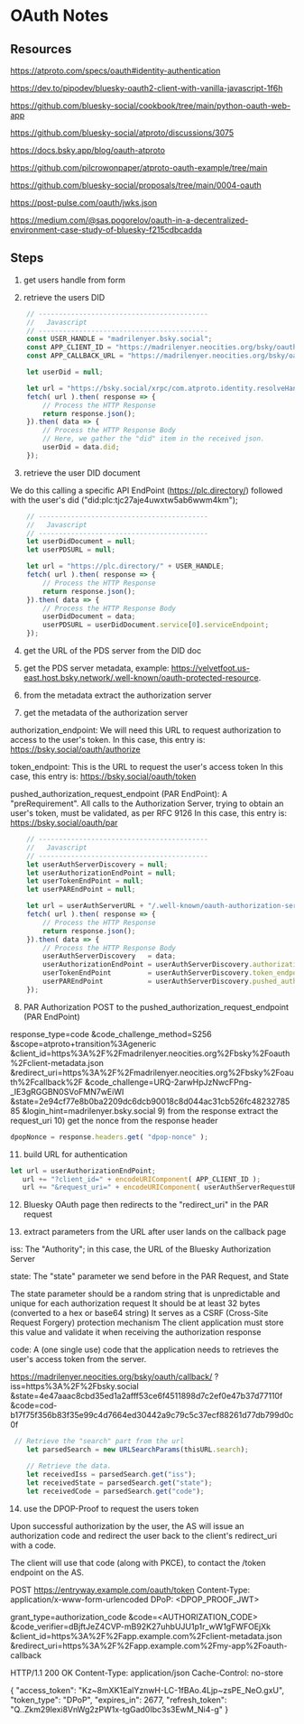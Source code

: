 # OAuth Notes

## Resources

<https://atproto.com/specs/oauth#identity-authentication>

<https://dev.to/pipodev/bluesky-oauth2-client-with-vanilla-javascript-1f6h>

<https://github.com/bluesky-social/cookbook/tree/main/python-oauth-web-app>

<https://github.com/bluesky-social/atproto/discussions/3075>

<https://docs.bsky.app/blog/oauth-atproto>

<https://github.com/pilcrowonpaper/atproto-oauth-example/tree/main>

<https://github.com/bluesky-social/proposals/tree/main/0004-oauth>

<https://post-pulse.com/oauth/jwks.json>

<https://medium.com/@sas.pogorelov/oauth-in-a-decentralized-environment-case-study-of-bluesky-f215cdbcadda>

## Steps

1) get users handle from form

2) retrieve the users DID

```javascript
    // ------------------------------------------
    //   Javascript
    // ------------------------------------------
    const USER_HANDLE = "madrilenyer.bsky.social";
    const APP_CLIENT_ID = "https://madrilenyer.neocities.org/bsky/oauth/client-metadata.json";
    const APP_CALLBACK_URL = "https://madrilenyer.neocities.org/bsky/oauth/callback/";

    let userDid = null;

    let url = "https://bsky.social/xrpc/com.atproto.identity.resolveHandle?handle=" + USER_HANDLE;
    fetch( url ).then( response => {
        // Process the HTTP Response
        return response.json();
    }).then( data => {
        // Process the HTTP Response Body
        // Here, we gather the "did" item in the received json.
        userDid = data.did;
    });
```

3) retrieve the user DID document

We do this calling a specific API EndPoint (<https://plc.directory/>) followed with the user's did ("did:plc:tjc27aje4uwxtw5ab6wwm4km");

```javascript
    // ------------------------------------------
    //   Javascript
    // ------------------------------------------
    let userDidDocument = null;
    let userPDSURL = null;

    let url = "https://plc.directory/" + USER_HANDLE;
    fetch( url ).then( response => {
        // Process the HTTP Response
        return response.json();
    }).then( data => {
        // Process the HTTP Response Body
        userDidDocument = data;
        userPDSURL = userDidDocument.service[0].serviceEndpoint;
    });
```

4) get the URL of the PDS server from the DID doc

5) get the PDS server metadata, example:  <https://velvetfoot.us-east.host.bsky.network/.well-known/oauth-protected-resource>.

6) from the metadata extract the authorization server

7) get the metadata of the authorization server

authorization_endpoint: We will need this URL to request authorization to access to the user's token. In this case, this entry is: <https://bsky.social/oauth/authorize>

token_endpoint: This is the URL to request the user's access token In this case, this entry is: <https://bsky.social/oauth/token>

pushed_authorization_request_endpoint (PAR EndPoint): A "preRequirement". All calls to the Authorization Server, trying to obtain an user's token, must be validated, as per RFC 9126 In this
case, this entry is: <https://bsky.social/oauth/par>

```javascript
    // ------------------------------------------
    //   Javascript
    // ------------------------------------------
    let userAuthServerDiscovery = null;
    let userAuthorizationEndPoint = null;
    let userTokenEndPoint = null;
    let userPAREndPoint = null;

    let url = userAuthServerURL + "/.well-known/oauth-authorization-server";
    fetch( url ).then( response => {
        // Process the HTTP Response
        return response.json();
    }).then( data => {
        // Process the HTTP Response Body
        userAuthServerDiscovery   = data;
        userAuthorizationEndPoint = userAuthServerDiscovery.authorization_endpoint;
        userTokenEndPoint         = userAuthServerDiscovery.token_endpoint;
        userPAREndPoint           = userAuthServerDiscovery.pushed_authorization_request_endpoint;
    });
```

8) PAR Authorization POST to the pushed_authorization_request_endpoint (PAR EndPoint)

  response_type=code
    &code_challenge_method=S256
    &scope=atproto+transition%3Ageneric
    &client_id=https%3A%2F%2Fmadrilenyer.neocities.org%2Fbsky%2Foauth%2Fclient-metadata.json
    &redirect_uri=https%3A%2F%2Fmadrilenyer.neocities.org%2Fbsky%2Foauth%2Fcallback%2F
    &code_challenge=URQ-2arwHpJzNwcFPng-_IE3gRGGBN0SVoFMN7wEiWI
    &state=2e94cf77e8b0ba2209dc6dcb90018c8d044ac31cb526fc4823278585
    &login_hint=madrilenyer.bsky.social
9) from the response extract the request_uri
10) get the nonce from the response header
```javascript
dpopNonce = response.headers.get( "dpop-nonce" );
```

11) build URL for authentication

```javascript
let url = userAuthorizationEndPoint;
   url += "?client_id=" + encodeURIComponent( APP_CLIENT_ID );
   url += "&request_uri=" + encodeURIComponent( userAuthServerRequestURI );
```

12) Bluesky OAuth page then redirects to the "redirect_uri" in the PAR request

13) extract parameters from the URL after user lands on the callback page

iss: The "Authority"; in this case, the URL of the Bluesky Authorization Server

state: The "state" parameter we send before in the PAR Request, and
State

The state parameter should be a random string that is unpredictable and unique for each authorization request
It should be at least 32 bytes (converted to a hex or base64 string)
It serves as a CSRF (Cross-Site Request Forgery) protection mechanism
The client application must store this value and validate it when receiving the authorization response

code: A (one single use) code that the application needs to retrieves the user's access token from the server.

<https://madrilenyer.neocities.org/bsky/oauth/callback/>
    ?iss=https%3A%2F%2Fbsky.social
    &state=4e47aaac8cbd35ed1a2afff53ce6f4511898d7c2ef0e47b37d77110f
    &code=cod-b17f75f356b83f35e99c4d7664ed30442a9c79c5c37ecf88261d77db799d0c0f

```javascript
 // Retrieve the "search" part from the url
    let parsedSearch = new URLSearchParams(thisURL.search);

    // Retrieve the data.
    let receivedIss = parsedSearch.get("iss");
    let receivedState = parsedSearch.get("state");
    let receivedCode = parsedSearch.get("code");
```

14) use the DPOP-Proof to request the users token


Upon successful authorization by the user, the AS will issue an authorization code and redirect the user back to the client's redirect_uri with a code.

The client will use that code (along with PKCE), to contact the /token endpoint on the AS.

POST https://entryway.example.com/oauth/token
Content-Type: application/x-www-form-urlencoded
DPoP: <DPOP_PROOF_JWT>

grant_type=authorization_code
&code=<AUTHORIZATION_CODE>
&code_verifier=dBjftJeZ4CVP-mB92K27uhbUJU1p1r_wW1gFWFOEjXk
&client_id=https%3A%2F%2Fapp.example.com%2Fclient-metadata.json
&redirect_uri=https%3A%2F%2Fapp.example.com%2Fmy-app%2Foauth-callback

HTTP/1.1 200 OK
Content-Type: application/json
Cache-Control: no-store

{
 "access_token": "Kz~8mXK1EalYznwH-LC-1fBAo.4Ljp~zsPE_NeO.gxU",
 "token_type": "DPoP",
 "expires_in": 2677,
 "refresh_token": "Q..Zkm29lexi8VnWg2zPW1x-tgGad0Ibc3s3EwM_Ni4-g"
}
